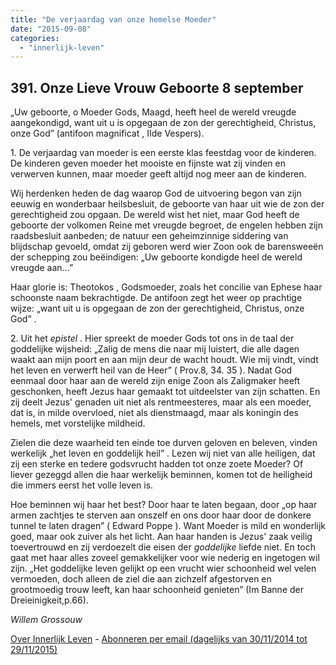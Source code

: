 ```yaml
---
title: "De verjaardag van onze hemelse Moeder"
date: "2015-09-08"
categories: 
  - "innerlijk-leven"
---
```


## 391\. Onze Lieve Vrouw Geboorte 8 september

„Uw geboorte, o Moeder Gods, Maagd, heeft heel de wereld vreugde aangekondigd, want uit u is opgegaan de zon der gerechtigheid, Christus, onze God” (antifoon magnificat , IIde Vespers).

1\. De verjaardag van moeder is een eerste klas feestdag voor de kinderen. De kinderen geven moeder het mooiste en fijnste wat zij vinden en verwerven kunnen, maar moeder geeft altijd nog meer aan de kinderen.

Wij herdenken heden de dag waarop God de uitvoering begon van zijn eeuwig en wonderbaar heilsbesluit, de geboorte van haar uit wie de zon der gerechtigheid zou opgaan. De wereld wist het niet, maar God heeft de geboorte der volkomen Reine met vreugde begroet, de engelen hebben zijn raadsbesluit aanbeden; de natuur een geheimzinnige siddering van blijdschap gevoeld, omdat zij geboren werd wier Zoon ook de barensweeën der schepping zou beëindigen: „Uw geboorte kondigde heel de wereld vreugde aan…”

Haar glorie is: Theotokos , Godsmoeder, zoals het concilie van Ephese haar schoonste naam bekrachtigde. De antifoon zegt het weer op prachtige wijze: „want uit u is opgegaan de zon der gerechtigheid, Christus, onze God” .

2\. Uit het _epistel_ . Hier spreekt de moeder Gods tot ons in de taal der goddelijke wijsheid: „Zalig de mens die naar mij luistert, die alle dagen waakt aan mijn poort en aan mijn deur de wacht houdt. Wie mij vindt, vindt het leven en verwerft heil van de Heer” ( Prov.8, 34. 35 ). Nadat God eenmaal door haar aan de wereld zijn enige Zoon als Zaligmaker heeft geschonken, heeft Jezus haar gemaakt tot uitdeelster van zijn schatten. En zij deelt Jezus' genaden uit niet als rentmeesteres, maar als een moeder, dat is, in milde overvloed, niet als dienstmaagd, maar als koningin des hemels, met vorstelijke mildheid.

Zielen die deze waarheid ten einde toe durven geloven en beleven, vinden werkelijk „het leven en goddelijk heil” . Lezen wij niet van alle heiligen, dat zij een sterke en tedere godsvrucht hadden tot onze zoete Moeder? Of liever gezeggd allen die haar werkelijk beminnen, komen tot de heiligheid die immers eerst het volle leven is.

Hoe beminnen wij haar het best? Door haar te laten begaan, door „op haar armen zachtjes te sterven aan onszelf en ons door haar door de donkere tunnel te laten dragen” ( Edward Poppe ). Want Moeder is mild en wonderlijk goed, maar ook zuiver als het licht. Aan haar handen is Jezus' zaak veilig toevertrouwd en zij verdoezelt die eisen der _goddelijke_ liefde niet. En toch gaat met haar alles zoveel gemakkelijker voor wie nederig en ingetogen wil zijn. „Het goddelijke leven gelijkt op een vrucht wier schoonheid wel velen vermoeden, doch alleen de ziel die aan zichzelf afgestorven en grootmoedig trouw leeft, kan haar schoonheid genieten” (Im Banne der Dreieinigkeit,p.66).

_Willem Grossouw_

[Over Innerlijk Leven](http://www.gelovenleren.net/2014/11/27/een-jaar-lang-innerlijk-leven-op-geloven-leren/) - [Abonneren per email (dagelijks van 30/11/2014 tot 29/11/2015)](http://eepurl.com/9P3DT)
